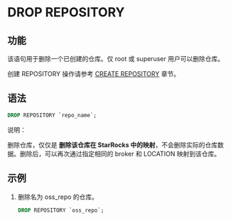 # DROP REPOSITORY

## 功能

该语句用于删除一个已创建的仓库。仅 root 或 superuser 用户可以删除仓库。

创建 REPOSITORY 操作请参考 [CREATE REPOSITORY](../data-definition/CREATE_REPOSITORY.md) 章节。

## 语法

```sql
DROP REPOSITORY `repo_name`;
```

说明：

删除仓库，仅仅是 **删除该仓库在 StarRocks 中的映射**，不会删除实际的仓库数据。删除后，可以再次通过指定相同的 broker 和 LOCATION 映射到该仓库。

## 示例

1. 删除名为 oss_repo 的仓库。

    ```sql
    DROP REPOSITORY `oss_repo`;
    ```
